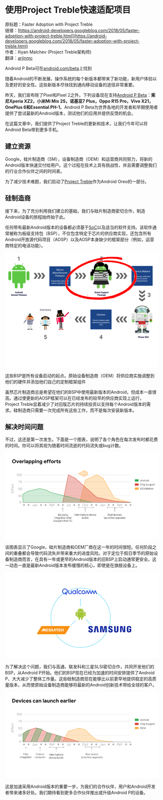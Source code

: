 # 使用Project Treble快速适配项目

原标题：Faster Adoption with Project Treble  
链接：[https://android-developers.googleblog.com/2018/05/faster-adoption-with-project-treble.html](https://android-developers.googleblog.com/2018/05/faster-adoption-with-project-treble.html)  
作者：Iliyan Malchev (Project Treble架构师)  
翻译：[arjinmc](https://github.com/arjinmc)  

Android P Beta可在[android.com/beta](http://android.com/beta)上找到

随着Android的不断发展，操作系统的每个新版本都带来了新功能，新用户体验以及更好的安全性。这些新版本尽快找到通向移动设备的途径非常重要。

昨天，我们宣布除了Pixel和Pixel 2之外，下列设备现在支持[Android P Beta](http://android.com/beta)：<strong>索尼Xperia XZ2，小米Mi Mix 2S，诺基亚7 Plus，Oppo R15 Pro，Vivo X21，OnePlus 6和Essential PH-1</strong>。Android P Beta为世界各地的开发者和早期使用者提供了尝试最新的Android版本，测试他们的应用并提供反馈的机会。

在这篇文章中，我们提供了Project Treble的更新和技术，让我们今年可以将Android Beta带到更多手机。

## 建立资源

Google，硅片制造商（SM），设备制造商（OEM）和运营商共同努力，将新的Android版本快速交付给用户。这个过程在技术上具有挑战性，并且需要调整我们的行业合作伙伴之间的时间表。

为了减少技术难题，我们启动了[Project Treble](https://android-developers.googleblog.com/2017/05/here-comes-treble-modular-base-for.html)作为Android Oreo的一部分。

## 硅制造商

接下来，为了充分利用我们建立的基础，我们与硅片制造商密切合作，制造Android设备的旅程始终始于此。

任何带有最新Android版本的设备都必须基于[SoC](https://en.wikipedia.org/wiki/System_on_a_chip)以及适当的软件支持。该软件通常被称为板级支持包（BSP），不仅包含特定于芯片的供应商实现，还包含所有Android开放源代码项目（AOSP）以及AOSP本身缺少的框架部分（例如，运营商特定的电话功能）。

![img](../images/2018.5.9.treble.1.png)  

这些BSP是所有设备启动的起点。原始设备制造商（OEM）将供应商实施调​​整到他们的硬件并添加他们自己的定制框架组件

虽然芯片制造商总是希望在他们的BSP中使用最新版本的Android，但成本一直很高。通过使更新的AOSP框架可以在已经发布的较早的供应商实现上运行，Project Treble显着减少了对旧版芯片的持续投资以支持每个Android版本的需求。硅制造商只需要一次完成所有这些工作，而不是每次安装新版本。

## 解决时间问题

不过，这还是第一次发生。下面是一个图表，说明了各个角色在每次发布时都花费的时间。你可以将其视为随着时间流逝的代码流失或bug计数。

![img](../images/2018.5.9.treble.2.png) 

该图表显示了Google，硅片制造商和OEM厂商在这一年的时间很短。任何阶段之间的重叠都会导致代码流失并带来重大的进度风险。对于定位于假日季节的原始设备制造商而言，在具有一年或更早的Android版本的旧BSP上启动通常更安全。这一动态一直是最新Android版本发布缓慢的核心，即使是在旗舰设备上。

![img](../images/2018.5.9.treble.3.png) 

为了解决这个问题，我们与高通，联发科和三星SLSI密切合作，共同开发他们的BSP，从Android P开始。他们的BSP现在已经为加速的时间安排提供了Android P，大大减少了整体工作量。这些硅制造商现在能够比以前更早地提供稳定的高质量版本，从而使原始设备制造商能够将最新的Android创新技术带给全球的客户。

![img](../images/2018.5.9.treble.4.png)  

这是加速采用Android版本的重要一步，为我们的合作伙伴，用户和Android开发者带来诸多好处。我们期待看到更多合作伙伴推出或升级Android P的设备。
